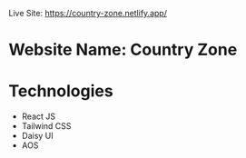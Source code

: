 Live Site: https://country-zone.netlify.app/

# Website Name: Country Zone

# Technologies
-	React JS
-	Tailwind CSS
-	Daisy UI
-	AOS
